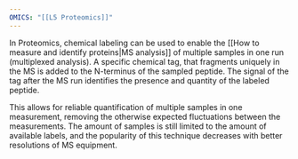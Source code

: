 ```yaml
---
OMICS: "[[L5 Proteomics]]"
---
```

In Proteomics, chemical labeling can be used to enable the [[How to measure and identify proteins|MS analysis]] of multiple samples in one run (multiplexed analysis). A specific chemical tag, that fragments uniquely in the MS is added to the N-terminus of the sampled peptide. The signal of the tag after the MS run identifies the presence and quantity of the labeled peptide.

This allows for reliable quantification of multiple samples in one measurement, removing the otherwise expected fluctuations between the measurements. The amount of samples is still limited to the amount of available labels, and the popularity of this technique decreases with better resolutions of MS equipment. 

